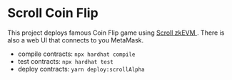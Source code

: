 # Scroll Coin Flip

This project deploys famous Coin Flip game using [Scroll zkEVM ](https://scroll.io/).
There is also a web UI that connects to you MetaMask.

- compile contracts: `npx hardhat compile`
- test contracts: `npx hardhat test`
- deploy contracts: `yarn deploy:scrollAlpha`
